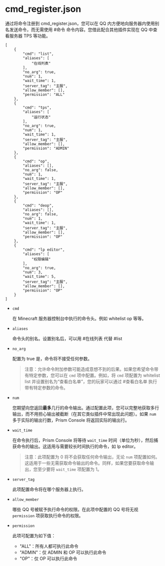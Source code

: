# cmd_register.json

通过将命令注册到 cmd_register.json，您可以在 QQ 内方便地向服务器内使用别名发送命令，而无需使用 #命令 命令内容。您借此配合其他插件实现在 QQ 中查看服务器 TPS 等功能。

    [
        {
            "cmd": "list",
            "aliases": [
                "在线列表"
            ],
            "no_arg": true,
            "num": 1,
            "wait_time": 1,
            "server_tag": "主服",
            "allow_member": [],
            "permission": "ALL"
        },
        {
            "cmd": "tps",
            "aliases": [
                "运行状态"
            ],
            "no_arg": true,
            "num": 1,
            "wait_time": 1,
            "server_tag": "主服",
            "allow_member": [],
            "permission": "ADMIN"
        },
        {
            "cmd": "op",
            "aliases": [],
            "no_arg": false,
            "num": 1,
            "wait_time": 1,
            "server_tag": "主服",
            "allow_member": [],
            "permission": "OP"
        },
        {
            "cmd": "deop",
            "aliases": [],
            "no_arg": false,
            "num": 1,
            "wait_time": 1,
            "server_tag": "主服",
            "allow_member": [],
            "permission": "OP"
        },
        {
            "cmd": "lp editor",
            "aliases": [
                "权限编辑"
            ],
            "no_arg": true,
            "num": 3,
            "wait_time": 5,
            "server_tag": "主服",
            "allow_member": [],
            "permission": "OP"
        }
    ]

+ `cmd`

    在 Minecraft 服务器控制台中执行的命令头。例如 whitelist op 等等。

+ `aliases`

    命令头的别名。设置别名后，可以用 #在线列表 代替 #list

+ `no_arg`

    配置为 true 是，命令将不接受任何参数。

    > 注意：允许命令附加参数可能造成意想不到的后果。如果您希望命令带有特定参数，您可以在 `cmd` 项中配置。例如，将 `cmd` 项配置为 whitelist list 并设置别名为“查看白名单”，您的玩家可以通过 #查看白名单 执行带有特定参数的命令。

+ `num`

    您期望向您返回**最多**几行的命令输出。通过配置此项，您可以完整地获取多行输出，而不用担心输出被截断（在其它类似插件中常出现此问题）。如果 `num` 多于实际的输出行数，Prism Console 将返回实际的输出行。

+ `wait_time`

    在命令执行后，Prism Console 将等待 `wait_time` 时间（单位为秒），然后捕获命令的输出。这适用与需要较长时间执行的命令，如 lp editor。

    > 注意：此项配置为 0 将不会获取任何命令输出，无论 `num` 项配置如何。这适用于一些无需获取命令输出的命令。同样，如果您要获取命令输出，您至少要将 `wait_time` 项配置为 1。

+ `server_tag`

    此项配置命令将在哪个服务器上执行。

+ `allow_member`

    哪些 QQ 号被赋予执行命令的权限。在此项中配置的 QQ 号将无视 `permission` 项获取执行命令的权限。

+ `permission`

    此项可配置为如下值：

    + "ALL"：所有人都可执行此命令
    + "ADMIN"：仅 ADMIN 和 OP 可以执行此命令
    + "OP"：仅 OP 可以执行此命令
